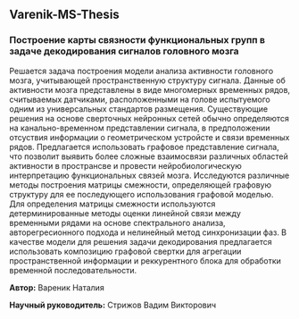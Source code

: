 ## Varenik-MS-Thesis
### Построение карты связности функциональных групп в задаче декодирования сигналов головного мозга

Решается задача построения модели анализа активности головного мозга, учитывающей пространственную структуру сигнала. Данные об активности мозга представлены в виде многомерных временных рядов, считываемых датчиками, расположенными на голове испытуемого одним из универсальных стандартов размещения. Существующие решения на основе сверточных нейронных сетей обычно определяются на канально-временном представлении сигнала, в предположении отсуствия информации о геометрическом устройсте и связи временных рядов. Предлагается использовать графовое представление сигнала, что позволит выявить более сложные взаимосвязи различных областей активности в пространсве и провести нейробиологическую интерпретацию функциональных связей мозга. Исследуются различные методы построения матрицы смежности, определяющей графовую структуру для ее последующего использования графовой моделью. Для определения матрицы смежности используются детерминированные методы оценки линейной связи между временными рядами на основе спектрального анализа, авторегресионного подхода и нелинейный метод синхронизации фаз. В качестве модели для решения задачи декодирования предлагается использовать композицию графовой свертки для агрегации пространственной информации и реккурентного блока для обработки временной последовательности.

**Автор:** Вареник Наталия

**Научный руководитель:** Стрижов Вадим Викторович